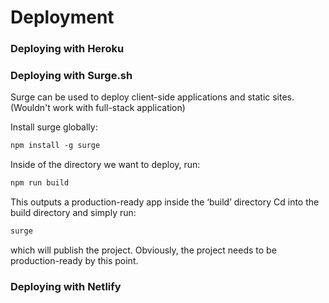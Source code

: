 # Deployment

### Deploying with Heroku








### Deploying with Surge.sh

Surge can be used to deploy client-side applications and static sites.
(Wouldn't work with full-stack application)

Install surge globally:

```html
npm install -g surge
```

Inside of the directory we want to deploy, run:
```html
npm run build
```
This outputs a production-ready app inside the ‘build’ directory
Cd into the build directory and simply run:
```html
surge
```

which will publish the project.
Obviously, the project needs to be production-ready by this point.

### Deploying with Netlify